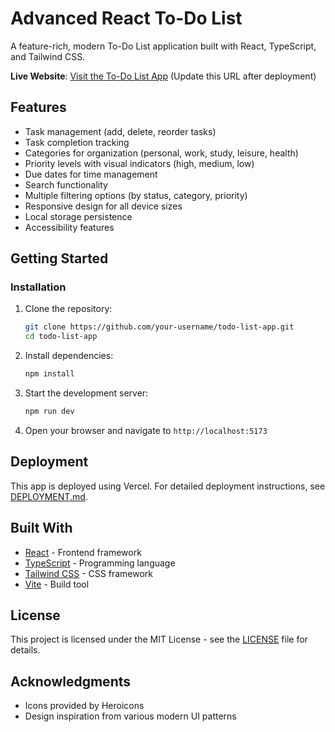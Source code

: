 # Advanced React To-Do List

A feature-rich, modern To-Do List application built with React, TypeScript, and Tailwind CSS.

**Live Website**: [Visit the To-Do List App](https://your-todo-list-app.vercel.app) (Update this URL after deployment)

## Features

- Task management (add, delete, reorder tasks)
- Task completion tracking
- Categories for organization (personal, work, study, leisure, health)
- Priority levels with visual indicators (high, medium, low)
- Due dates for time management
- Search functionality
- Multiple filtering options (by status, category, priority)
- Responsive design for all device sizes
- Local storage persistence
- Accessibility features

## Getting Started

### Installation

1. Clone the repository:
   ```bash
   git clone https://github.com/your-username/todo-list-app.git
   cd todo-list-app
   ```

2. Install dependencies:
   ```bash
   npm install
   ```

3. Start the development server:
   ```bash
   npm run dev
   ```

4. Open your browser and navigate to `http://localhost:5173`

## Deployment

This app is deployed using Vercel. For detailed deployment instructions, see [DEPLOYMENT.md](DEPLOYMENT.md).

## Built With

- [React](https://reactjs.org/) - Frontend framework
- [TypeScript](https://www.typescriptlang.org/) - Programming language
- [Tailwind CSS](https://tailwindcss.com/) - CSS framework
- [Vite](https://vitejs.dev/) - Build tool

## License

This project is licensed under the MIT License - see the [LICENSE](LICENSE) file for details.

## Acknowledgments

- Icons provided by Heroicons
- Design inspiration from various modern UI patterns
